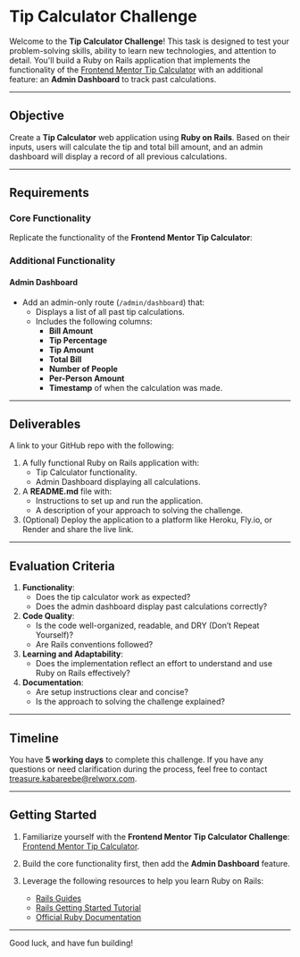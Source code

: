 # **Tip Calculator Challenge**

Welcome to the **Tip Calculator Challenge**! This task is designed to test your problem-solving skills, ability to learn new technologies, and attention to detail. You'll build a Ruby on Rails application that implements the functionality of the [Frontend Mentor Tip Calculator](https://www.frontendmentor.io/challenges/tip-calculator-app-ugJNGbJUX) with an additional feature: an **Admin Dashboard** to track past calculations.

---

## **Objective**

Create a **Tip Calculator** web application using **Ruby on Rails**. Based on their inputs, users will calculate the tip and total bill amount, and an admin dashboard will display a record of all previous calculations.

---

## **Requirements**

### **Core Functionality**
Replicate the functionality of the **Frontend Mentor Tip Calculator**:

### **Additional Functionality**
#### **Admin Dashboard**
- Add an admin-only route (`/admin/dashboard`) that:
  - Displays a list of all past tip calculations.
  - Includes the following columns:
    - **Bill Amount**
    - **Tip Percentage**
    - **Tip Amount**
    - **Total Bill**
    - **Number of People**
    - **Per-Person Amount**
    - **Timestamp** of when the calculation was made.
---

## **Deliverables**
A link to your GitHub repo with the following:

1. A fully functional Ruby on Rails application with:
   - Tip Calculator functionality.
   - Admin Dashboard displaying all calculations.
2. A **README.md** file with:
   - Instructions to set up and run the application.
   - A description of your approach to solving the challenge.
3. (Optional) Deploy the application to a platform like Heroku, Fly.io, or Render and share the live link.

---

## **Evaluation Criteria**

1. **Functionality**:
   - Does the tip calculator work as expected?
   - Does the admin dashboard display past calculations correctly?
2. **Code Quality**:
   - Is the code well-organized, readable, and DRY (Don’t Repeat Yourself)?
   - Are Rails conventions followed?
3. **Learning and Adaptability**:
   - Does the implementation reflect an effort to understand and use Ruby on Rails effectively?
4. **Documentation**:
   - Are setup instructions clear and concise?
   - Is the approach to solving the challenge explained?

---

## **Timeline**

You have **5 working days** to complete this challenge. If you have any questions or need clarification during the process, feel free to contact treasure.kabareebe@relworx.com.

---

## **Getting Started**

1. Familiarize yourself with the **Frontend Mentor Tip Calculator Challenge**:  
   [Frontend Mentor Tip Calculator](https://www.frontendmentor.io/challenges/tip-calculator-app-ugJNGbJUX).

2. Build the core functionality first, then add the **Admin Dashboard** feature.

3. Leverage the following resources to help you learn Ruby on Rails:
   - [Rails Guides](https://guides.rubyonrails.org/)
   - [Rails Getting Started Tutorial](https://guides.rubyonrails.org/getting_started.html)
   - [Official Ruby Documentation](https://www.ruby-lang.org/en/documentation/)

---

Good luck, and have fun building!
